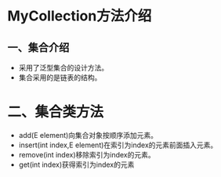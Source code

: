 # MyCollection方法介绍

## 一、集合介绍

- 采用了泛型集合的设计方法。
- 集合采用的是链表的结构。

# 二、集合类方法

- add(E element)向集合对象按顺序添加元素。
- insert(int index,E element)在索引为index的元素前面插入元素。
- remove(int index)移除索引为index的元素。
- get(int index)获得索引为index的元素